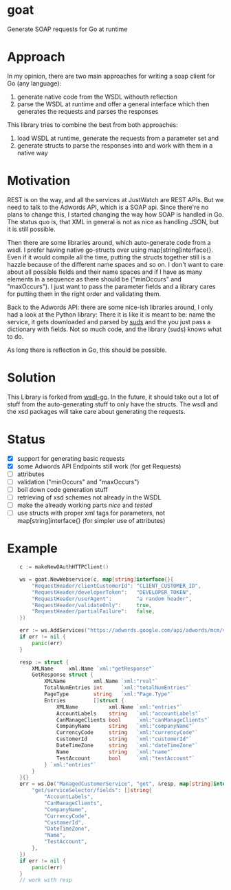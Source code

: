 # goat
Generate SOAP requests for Go at runtime

# Approach
In my opinion, there are two main approaches for writing a soap client for Go
(any language):

1. generate native code from the WSDL withouth reflection
2. parse the WSDL at runtime and offer a general interface which then generates the requests and parses the responses

This library tries to combine the best from both approaches:

1. load WSDL at runtime, generate the requests from a parameter set and
2. generate structs to parse the responses into and work with them in a native way

# Motivation
REST is on the way, and all the services at JustWatch are REST APIs. But we need
to talk to the Adwords API, which is a SOAP api. Since there're no plans to change
this, I started changing the way how SOAP is handled in Go. The status quo is,
that XML in general is not as nice as handling JSON, but it is still possible.

Then there are some libraries around, which auto-generate code from a wsdl.
I prefer having native go-structs over using map[string]interface{}. Even if it
would compile all the time, putting the structs together still is a hazzle
because of the different name spaces and so on. I don't want to care about all
possible fields and their name spaces and if I have as many elements in a
sequence as there should be ("minOccurs" and "maxOccurs"). I just want to pass
the parameter fields and a library cares for putting them in the right order and
validating them.

Back to the Adwords API: there are some nice-ish libraries around, I only had a
look at the Python library: There it is like it is meant to be: name the service,
it gets downloaded and parsed by [suds](https://pypi.python.org/pypi/suds) and
the you just pass a dictionary with fields. Not so much code, and the library
(suds) knows what to do.

As long there is reflection in Go, this should be possible.

# Solution
This Library is forked from [wsdl-go](https://code.google.com/p/wsdl-go/). In the
future, it should take out a lot of stuff from the auto-generating stuff to only
have the structs. The wsdl and the xsd packages will take care about generating
the requests.

# Status

- [x] support for generating basic requests
- [x] some Adwords API Endpoints still work (for get Requests)
- [ ] attributes
- [ ] validation ("minOccurs" and "maxOccurs")
- [ ] boil down code generation stuff
- [ ] retrieving of xsd schemes not already in the WSDL
- [ ] make the already working parts *nice* and *tested*
- [ ] use structs with proper xml tags for parameters, not map[string]interface{} (for simpler use of attributes)

# Example

```go
    c := makeNewOAuthHTTPClient()

    ws = goat.NewWebservice(c, map[string]interface{}{
        "RequestHeader/clientCustomerId": "CLIENT_CUSTOMER_ID",
        "RequestHeader/developerToken":   "DEVELOPER_TOKEN",
        "RequestHeader/userAgent":        "a random header",
        "RequestHeader/validateOnly":     true,
        "RequestHeader/partialFailure":   false,
    })

    err := ws.AddServices("https://adwords.google.com/api/adwords/mcm/v201509/ManagedCustomerService?wsdl")
    if err != nil {
        panic(err)
    }

    resp := struct {
        XMLName     xml.Name `xml:"getResponse"`
        GetResponse struct {
            XMLName         xml.Name `xml:"rval"`
            TotalNumEntries int      `xml:"totalNumEntries"`
            PageType        string   `xml:"Page.Type"`
            Entries         []struct {
                XMLName          xml.Name `xml:"entries"`
                AccountLabels    string   `xml:"accountLabels"`
                CanManageClients bool     `xml:"canManageClients"`
                CompanyName      string   `xml:"companyName"`
                CurrencyCode     string   `xml:"currencyCode"`
                CustomerId       string   `xml:"customerId"`
                DateTimeZone     string   `xml:"dateTimeZone"`
                Name             string   `xml:"name"`
                TestAccount      bool     `xml:"testAccount"`
            } `xml:"entries"`
        }
    }{}
    err = ws.Do("ManagedCustomerService", "get", &resp, map[string]interface{}{
        "get/serviceSelector/fields": []string{
            "AccountLabels",
            "CanManageClients",
            "CompanyName",
            "CurrencyCode",
            "CustomerId",
            "DateTimeZone",
            "Name",
            "TestAccount",
        },
    })
    if err != nil {
        panic(err)
    }
    // work with resp
```
